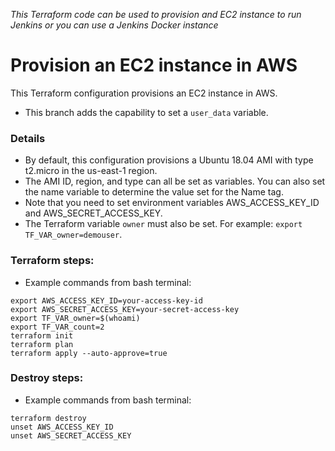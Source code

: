 _This Terraform code can be used to provision and EC2 instance to run Jenkins or you can use a Jenkins Docker instance_

# Provision an EC2 instance in AWS
This Terraform configuration provisions an EC2 instance in AWS.
- This branch adds the capability to set a `user_data` variable. 

### Details
- By default, this configuration provisions a Ubuntu 18.04 AMI with type t2.micro in the us-east-1 region. 
- The AMI ID, region, and type can all be set as variables. You can also set the name variable to determine the value set for the Name tag.
- Note that you need to set environment variables AWS_ACCESS_KEY_ID and AWS_SECRET_ACCESS_KEY.
- The Terraform variable `owner` must also be set. For example: `export TF_VAR_owner=demouser`.

### Terraform steps:
- Example commands from bash terminal:
```
export AWS_ACCESS_KEY_ID=your-access-key-id
export AWS_SECRET_ACCESS_KEY=your-secret-access-key
export TF_VAR_owner=$(whoami)
export TF_VAR_count=2
terraform init
terraform plan
terraform apply --auto-approve=true
```

### Destroy steps:
- Example commands from bash terminal:
```
terraform destroy
unset AWS_ACCESS_KEY_ID
unset AWS_SECRET_ACCESS_KEY
```

